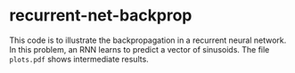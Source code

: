 # recurrent-net-backprop
This code is to illustrate the backpropagation in a recurrent neural network. In this problem, an RNN learns to predict a vector of sinusoids. The file `plots.pdf` shows intermediate results.
